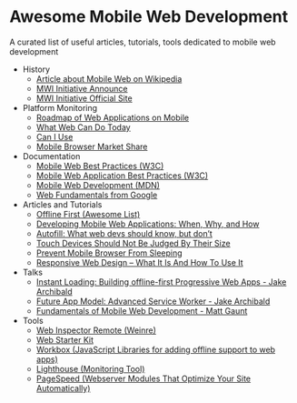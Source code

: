 # Awesome Mobile Web Development

A curated list of useful articles, tutorials, tools dedicated to mobile web development

- History
    - [Article about Mobile Web on Wikipedia](https://en.wikipedia.org/wiki/Mobile_Web)
    - [MWI Initiative Announce](https://www.w3.org/2005/05/mwi-pressrelease)
    - [MWI Initiative Official Site](https://www.w3.org/Mobile/)
- Platform Monitoring
    - [Roadmap of Web Applications on Mobile](https://www.w3.org/2018/01/web-roadmaps/mobile/)
    - [What Web Can Do Today](https://whatwebcando.today)
    - [Can I Use](https://caniuse.com/)
    - [Mobile Browser Market Share](http://gs.statcounter.com/browser-market-share/mobile/)
- Documentation
    - [Mobile Web Best Practices (W3C)](https://www.w3.org/TR/mobile-bp/)
    - [Mobile Web Application Best Practices (W3C)](https://www.w3.org/TR/mwabp/)
    - [Mobile Web Development (MDN)](https://developer.mozilla.org/en-US/docs/Web/Guide/Mobile)
    - [Web Fundamentals from Google](https://developers.google.com/web/fundamentals/)
- Articles and Tutorials
    - [Offline First (Awesome List)](https://github.com/pazguille/offline-first)
    - [Developing Mobile Web Applications: When, Why, and How](https://www.toptal.com/android/developing-mobile-web-apps-when-why-and-how)
    - [Autofill: What web devs should know, but don’t](https://cloudfour.com/thinks/autofill-what-web-devs-should-know-but-dont/)
    - [Touch Devices Should Not Be Judged By Their Size](https://css-tricks.com/touch-devices-not-judged-size/)
    - [Prevent Mobile Browser From Sleeping](https://davidwalsh.name/wake-lock-shim)
    - [Responsive Web Design – What It Is And How To Use It](https://www.smashingmagazine.com/2011/01/guidelines-for-responsive-web-design/)
- Talks
    - [Instant Loading: Building offline-first Progressive Web Apps - Jake Archibald](https://www.youtube.com/watch?v=cmGr0RszHc8)
    - [Future App Model: Advanced Service Worker - Jake Archibald](https://www.youtube.com/watch?v=J2dOTKBoTL4)
    - [Fundamentals of Mobile Web Development - Matt Gaunt](https://www.youtube.com/watch?v=z6dg_V22wV0)
- Tools
    - [Web Inspector Remote (Weinre)](https://www.npmjs.com/package/weinre)
    - [Web Starter Kit](https://github.com/google/web-starter-kit)
    - [Workbox (JavaScript Libraries for adding offline support to web apps)](https://developers.google.com/web/tools/workbox/)
    - [Lighthouse (Monitoring Tool)](https://github.com/GoogleChrome/lighthouse)
    - [PageSpeed (Webserver Modules That Optimize Your Site Automatically)](https://www.modpagespeed.com/)
